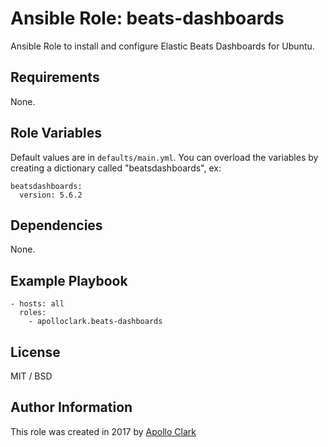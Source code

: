 # Ansible Role: beats-dashboards

Ansible Role to install and configure Elastic Beats Dashboards for Ubuntu.


## Requirements

None.

## Role Variables

Default values are in `defaults/main.yml`. You can overload the variables by
creating a dictionary called "beatsdashboards", ex:

    beatsdashboards:
      version: 5.6.2

## Dependencies

None.

## Example Playbook

    - hosts: all
      roles:
        - apolloclark.beats-dashboards

## License

MIT / BSD

## Author Information

This role was created in 2017 by [Apollo Clark](https://www.apolloclark.com/)
